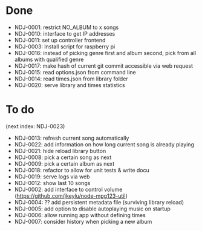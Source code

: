 # Done
* NDJ-0001: restrict NO_ALBUM to x songs
* NDJ-0010: interface to get IP addresses
* NDJ-0011: set up controller frontend
* NDJ-0003: Install script for raspberry pi
* NDJ-0016: instead of picking genre first and album second, pick from all albums with qualified genre
* NDJ-0017: make hash of current git commit accessible via web request
* NDJ-0015: read options.json from command line
* NDJ-0014: read times.json from library folder
* NDJ-0020: serve library and times statistics

# To do
(next index: NDJ-0023)
* NDJ-0013: refresh current song automatically
* NDJ-0022: add information on how long current song is already playing
* NDJ-0021: hide reload library button
* NDJ-0008: pick a certain song as next
* NDJ-0009: pick a certain album as next
* NDJ-0018: refactor to allow for unit tests & write docu
* NDJ-0019: serve logs via web
* NDJ-0012: show last 10 songs
* NDJ-0002: add interface to control volume (https://github.com/jkeylu/node-mpg123-util)
* NDJ-0004: ?? add persistent metadata file (surviving library reload)
* NDJ-0005: add option to disable autoplaying music on startup
* NDJ-0006: allow running app without defining times
* NDJ-0007: consider history when picking a new album
